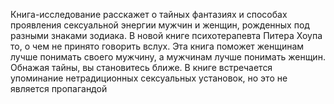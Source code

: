 <!--2024-03-23 16:11:58-->
Книга-исследование расскажет о тайных фантазиях и способах проявления сексуальной энергии мужчин и женщин, рожденных под разными знаками зодиака. В новой книге психотерапевта Питера Хоупа то, о чем не принято говорить вслух. Эта книга поможет женщинам лучше понимать своего мужчину, а мужчинам лучше понимать женщин. Обнажая тайны, вы становитесь ближе. В книге встречается упоминание нетрадиционных сексуальных установок, но это не является пропагандой